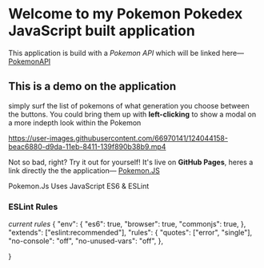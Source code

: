 
# Welcome to my Pokemon Pokedex JavaScript built application
This application is build with a _Pokemon API_ which will be linked here— [PokemonAPI](https://pokeapi.co/)

## This is a demo on the application 
simply surf the list of pokemons of what generation you choose between the buttons. 
You could bring them up with **left-clicking** to show a modal on a more indepth look within the Pokemon

https://user-images.githubusercontent.com/66970141/124044158-beac6880-d9da-11eb-8411-139f890b38b9.mp4

Not so bad, right? Try it out for yourself! It's live on **GitHub Pages**, heres a link directly the the application— [Pokemon.JS](https://webcodejunkie.github.io/simple-js-app/)

Pokemon.Js Uses JavaScript ES6 & ESLint

### ESLint Rules
_current rules_
    {
  "env": {
    "es6": true,
    "browser": true,
    "commonjs": true,
  },
  "extends": ["eslint:recommended"],
  "rules": {
    "quotes": ["error", "single"],
    "no-console": "off",
    "no-unused-vars": "off",
  },

}

